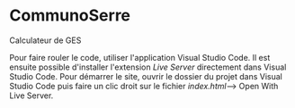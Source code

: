 # CommunoSerre
Calculateur de GES

Pour faire rouler le code, utiliser l'application Visual Studio Code. Il est ensuite possible d'installer l'extension _Live Server_ directement dans Visual Studio Code.
Pour démarrer le site, ouvrir le dossier du projet dans Visual Studio Code puis faire un clic droit sur le fichier _index.html_--> Open With Live Server.

